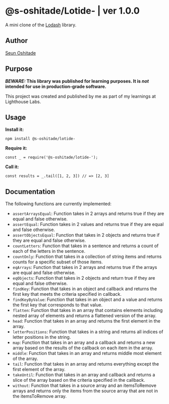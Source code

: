 # @s-oshitade/Lotide- | ver 1.0.0

A mini clone of the [Lodash](https://lodash.com) library.
## Author
[Seun Oshitade](https://www.linkedin.com/in/olu-oshitade-53001120b/)
## Purpose

**_BEWARE:_ This library was published for learning purposes. It is _not_ intended for use in production-grade software.**

This project was created and published by me as part of my learnings at Lighthouse Labs. 

## Usage

**Install it:**

`npm install @s-oshitade/lotide-`

**Require it:**

`const _ = require('@s-oshitade/lotide-');`

**Call it:**

`const results = _.tail([1, 2, 3]) // => [2, 3]`

## Documentation

The following functions are currently implemented:

* `assertArraysEqual`: Function takes in 2 arrays and returns true if they are equal and false otherwise.
* `assertEqual`: Function takes in 2 values and returns true if they are equal and false otherwise.
* `assertObjectsEqual`: Function that takes in 2 objects and returns true if they are equal and false otherwise.
* `countLetters`: Function that takes in a sentence and returns a count of each of the letters in the sentence.
* `countOnly`: Function that takes in a collection of string items and returns counts for a specific subset of those items.
* `eqArrays`: Function that takes in 2 arrays and returns true if the arrays are equal and false otherwise.
* `eqObjects`: Function that takes in 2 objects and return true if they are equal and false otherwise.
* `findKey`: Function that takes in an object and callback and returns the first key that meets the criteria specified in callback.
* `findKeyByValue`: Function that takes in an object and a value and returns the first key that corresponds to that value.
* `flatten`: Function that takes in an array that contains elements including nested array of elements and returns a flattened version of the array.
* `head`: Function that takes in an array and returns the first element in the array.
* `letterPositions`: Function that takes in a string and returns all indices of letter positions in the string.
* `map`: Function that takes in an array and a callback and returns a new array based on the results of the callback on each item in the array.
* `middle`: Function that takes in an array and returns middle most element of the array.
* `tail`: Function that takes in an array and returns everything except the first element of the array.
* `takeUntil`: Function that takes in an array and callback and returns a slice of the array based on the criteria specified in the callback.
* `without`: Function that takes in a source array and an itemsToRemove arrays and returns only the items from the source array that are not in the itemsToRemove array.